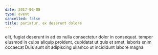 ```yaml
---
date: 2017-06-08
type: event
cancelled: false
title: pariatur. ex deserunt dolore
---
```

elit, fugiat deserunt in ad ex nulla consectetur dolor in consequat. tempor eiusmod in culpa aliquip proident, cupidatat ut quis et amet, laboris enim occaecat Duis sunt sit adipiscing ullamco ut incididunt labore magna